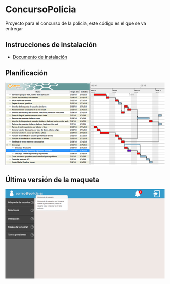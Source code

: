 # ConcursoPolicia
Proyecto para el concurso de la policia, este código es el que se va entregar


## Instrucciones de instalación
* [Documento de instalación](./Instalacion.pdf)

## Planificación
![Alt text](./ImagesMD/primerSprint.png?raw=true "Primer Sprint")

## Última versión de la maqueta
![Alt text](./ImagesMD/maqueta.png?raw=true "Primer Sprint")